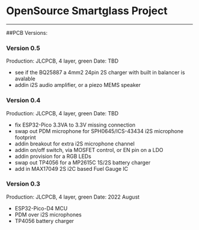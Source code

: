 # OpenSource Smartglass Project
---

##PCB Versions:

### Version 0.5

Production: JLCPCB, 4 layer, green
Date: TBD

- see if the BQ25887 a 4mm2 24pin 2S charger with built in balancer is avalable
- addin i2S audio amplifier, or a piezo MEMS speaker


### Version 0.4

Production: JLCPCB, 4 layer, green
Date: TBD

- fix ESP32-Pico 3.3VA to 3.3V missing connection
- swap out PDM microphone for SPH0645/ICS-43434 i2S microphone footprint
- addin breakout for extra i2S microphone channel
- addin on/off switch, via MOSFET control, or EN pin on a LDO
- addin provision for a RGB LEDs
- swap out TP4056 for a MP2615C 1S/2S battery charger
- add in MAX17049 2S i2C based Fuel Gauge IC


### Version 0.3

Production: JLCPCB, 4 layer, green
Date: 2022 August 

- ESP32-Pico-D4 MCU
- PDM over i2S microphones
- TP4056 battery charger

